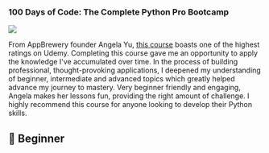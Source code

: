 ### 100 Days of Code: The Complete Python Pro Bootcamp ###
![](https://media.giphy.com/media/coxQHKASG60HrHtvkt/giphy.gif)

From AppBrewery founder Angela Yu, [this course](https://www.udemy.com/course/100-days-of-code/) boasts one of the highest ratings on Udemy. Completing this course gave me an opportunity to apply the knowledge I've accumulated over time. In the process of building professional, thought-provoking applications, I deepened my understanding of beginner, intermediate and advanced topics which greatly helped advance my journey to mastery. Very beginner friendly and engaging, Angela makes her lessons fun, providing the right amount of challenge. I highly recommend this course for anyone looking to develop their Python skills.

## 🔰 Beginner ##


